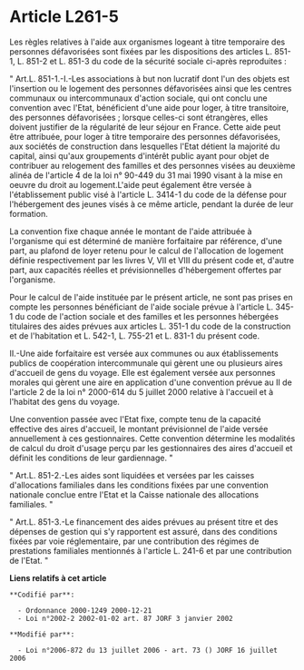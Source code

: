 # Article L261-5

Les règles relatives à l'aide aux organismes logeant à titre temporaire des personnes défavorisées sont fixées par les
dispositions des articles L. 851-1, L. 851-2 et L. 851-3 du code de la sécurité sociale ci-après reproduites : 

" Art.L. 851-1.-I.-Les associations à but non lucratif dont l'un des objets est l'insertion ou le logement des personnes
défavorisées ainsi que les centres communaux ou intercommunaux d'action sociale, qui ont conclu une convention avec l'Etat,
bénéficient d'une aide pour loger, à titre transitoire, des personnes défavorisées ; lorsque celles-ci sont étrangères, elles
doivent justifier de la régularité de leur séjour en France. Cette aide peut être attribuée, pour loger à titre temporaire
des personnes défavorisées, aux sociétés de construction dans lesquelles l'Etat détient la majorité du capital, ainsi qu'aux
groupements d'intérêt public ayant pour objet de contribuer au relogement des familles et des personnes visées au deuxième
alinéa de l'article 4 de la loi n° 90-449 du 31 mai 1990 visant à la mise en oeuvre du droit au logement.L'aide peut
également être versée à l'établissement public visé à l'article L. 3414-1 du code de la défense pour l'hébergement des jeunes
visés à ce même article, pendant la durée de leur formation. 

La convention fixe chaque année le montant de l'aide attribuée à l'organisme qui est déterminé de manière forfaitaire par
référence, d'une part, au plafond de loyer retenu pour le calcul de l'allocation de logement définie respectivement par les
livres V, VII et VIII du présent code et, d'autre part, aux capacités réelles et prévisionnelles d'hébergement offertes par
l'organisme. 

Pour le calcul de l'aide instituée par le présent article, ne sont pas prises en compte les personnes bénéficiant de l'aide
sociale prévue à l'article L. 345-1 du code de l'action sociale et des familles et les personnes hébergées titulaires des
aides prévues aux articles L. 351-1 du code de la construction et de l'habitation et L. 542-1, L. 755-21 et L. 831-1 du
présent code. 

II.-Une aide forfaitaire est versée aux communes ou aux établissements publics de coopération intercommunale qui gèrent une
ou plusieurs aires d'accueil de gens du voyage. Elle est également versée aux personnes morales qui gèrent une aire en
application d'une convention prévue au II de l'article 2 de la loi n° 2000-614 du 5 juillet 2000 relative à l'accueil et à
l'habitat des gens du voyage. 

Une convention passée avec l'Etat fixe, compte tenu de la capacité effective des aires d'accueil, le montant prévisionnel de
l'aide versée annuellement à ces gestionnaires. Cette convention détermine les modalités de calcul du droit d'usage perçu par
les gestionnaires des aires d'accueil et définit les conditions de leur gardiennage. " 

" Art.L. 851-2.-Les aides sont liquidées et versées par les caisses d'allocations familiales dans les conditions fixées par
une convention nationale conclue entre l'Etat et la Caisse nationale des allocations familiales. " 

" Art.L. 851-3.-Le financement des aides prévues au présent titre et des dépenses de gestion qui s'y rapportent est assuré,
dans des conditions fixées par voie réglementaire, par une contribution des régimes de prestations familiales mentionnés à
l'article L. 241-6 et par une contribution de l'Etat. "

**Liens relatifs à cet article**

	**Codifié par**:

	  - Ordonnance 2000-1249 2000-12-21
	  - Loi n°2002-2 2002-01-02 art. 87 JORF 3 janvier 2002

	**Modifié par**:

	  - Loi n°2006-872 du 13 juillet 2006 - art. 73 () JORF 16 juillet 2006
